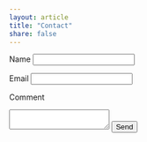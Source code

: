 ```yaml
---
layout: article
title: "Contact"
share: false
---
```

<form action="http://formspree.io/samanthamorocz@gmail.com" method="post">
  <label for="_name">Name</label>
  <input type="text" name="_name">

  <label for="_replyto">Email</label>
  <input type="email" name="_replyto">

  <label for="body">Comment</label>
  <textarea name="body"></textarea>

  <input type="submit" value="Send">
</form>
